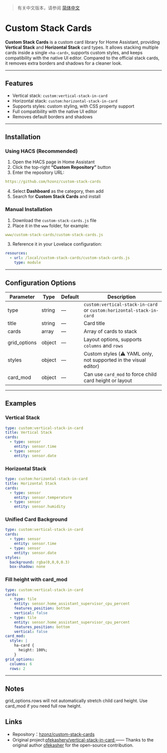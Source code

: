 > 有关中文版本，请参阅 [简体中文](README.md)

# Custom Stack Cards

**Custom Stack Cards** is a custom card library for Home Assistant, providing **Vertical Stack** and **Horizontal Stack** card types. It allows stacking multiple cards inside a single `<ha-card>`, supports custom styles, and keeps compatibility with the native UI editor. Compared to the official stack cards, it removes extra borders and shadows for a cleaner look.

---

## Features

- Vertical stack: `custom:vertical-stack-in-card`  
- Horizontal stack: `custom:horizontal-stack-in-card`  
- Supports styles: custom styling, with CSS property support 
- Full compatibility with the native UI editor  
- Removes default borders and shadows  

---

## Installation

### Using HACS (Recommended)

1. Open the HACS page in Home Assistant  
2. Click the top-right **“Custom Repository”** button  
3. Enter the repository URL:  
```yaml
https://github.com/hzonz/custom-stack-cards
```
4. Select **Dashboard** as the category, then add  
5. Search for **Custom Stack Cards** and install  

### Manual Installation

1. Download the `custom-stack-cards.js` file  
2. Place it in the `www` folder, for example:  
```yaml
www/custom-stack-cards/custom-stack-cards.js
```
3. Reference it in your Lovelace configuration:  
```yaml
resources:
  - url: /local/custom-stack-cards/custom-stack-cards.js
    type: module
```

---

## Configuration Options

| Parameter     | Type   | Default | Description                                                          |
| ------------- | ------ | ------- | -------------------------------------------------------------------- |
| type          | string | —       | `custom:vertical-stack-in-card` or `custom:horizontal-stack-in-card` |
| title         | string | —       | Card title                                                           |
| cards         | array  | —       | Array of cards to stack                                              |
| grid\_options | object | —       | Layout options, supports `columns` and `rows`                        |
| styles        | object | —       | Custom styles (⚠️ YAML only, not supported in the visual editor)     |
| card\_mod     | object | —       | Can use `card_mod` to force child card height or layout              |

---

## Examples

### Vertical Stack
```yaml
type: custom:vertical-stack-in-card
title: Vertical Stack
cards:
  - type: sensor
    entity: sensor.time
  - type: sensor
    entity: sensor.date
```
### Horizontal Stack
```yaml
type: custom:horizontal-stack-in-card
title: Horizontal Stack
cards:
  - type: sensor
    entity: sensor.temperature
  - type: sensor
    entity: sensor.humidity
```

### Unified Card Background
```yaml
type: custom:vertical-stack-in-card
cards:
  - type: sensor
    entity: sensor.time
  - type: sensor
    entity: sensor.date
styles:
  background: rgba(0,0,0,0.3)
  box-shadow: none

```

### Fill height with card_mod
```yaml
type: custom:vertical-stack-in-card
cards:
  - type: tile
    entity: sensor.home_assistant_supervisor_cpu_percent
    features_position: bottom
    vertical: false
  - type: tile
    entity: sensor.home_assistant_supervisor_cpu_percent
    features_position: bottom
    vertical: false
card_mod:
  style: |
    ha-card {
      height: 100%;
    }
grid_options:
  columns: 6
  rows: 2
```

---

## Notes
grid_options.rows will not automatically stretch child card height. Use card_mod if you need full row height.

## Links
- Repository：[hzonz/custom-stack-cards](https://github.com/hzonz/custom-stack-cards)
- Original project:[ofekashery/vertical-stack-in-card ](https://github.com/ofekashery/vertical-stack-in-card) —— Thanks to the original author [ofekasher](https://github.com/ofekasher) for the open-source contribution.
